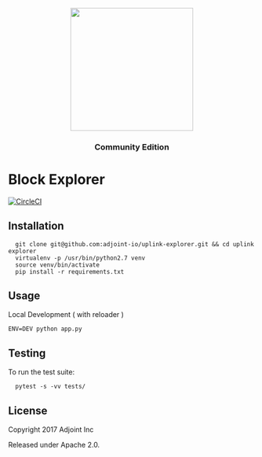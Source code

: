 <a href="https://www.adjoint.io" target="_blank">
  <p align="center"><img src="https://www.adjoint.io/images/logo-small.png" width="250"/> </p>
</a>
<h3 align="center">Community Edition</h3>

Block Explorer
==============

[![CircleCI](https://circleci.com/gh/adjoint-io/uplink-explorer.svg?style=svg&circle-token=8c789d75f942ee92eef733755c4975968df51485)](https://circleci.com/gh/adjoint-io/uplink-explorer)

Installation
------------

```
  git clone git@github.com:adjoint-io/uplink-explorer.git && cd uplink explorer
  virtualenv -p /usr/bin/python2.7 venv
  source venv/bin/activate 
  pip install -r requirements.txt
```

Usage
-----

Local Development ( with reloader )

```
ENV=DEV python app.py
```


Testing
-------
To run the test suite:

```
  pytest -s -vv tests/
```

License
-------

Copyright 2017 Adjoint Inc

Released under Apache 2.0.
